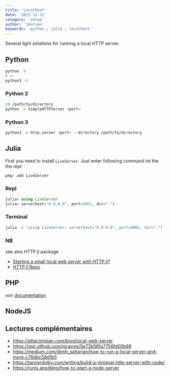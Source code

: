 ```yaml
---
title: 'Localhost'
date: '2023-12-31'
category: 'setup'
author: 'jmorvan'
keywords: 'python ; julia ; localhost'
---
```


Several light solutions for running a local HTTP server.

## Python 
```bash
python -V
# or
python3 -V
```

### Python 2
```bash
cd /path/to/directory
python -m SimpleHTTPServer <port>
```

### Python 3
```bash
python3 -m http.server <port> --directory /path/to/directory
```

## Julia
First you need to install `LiveServer`. Just enter following command int the the repl:
```julia
pkg> add LiveServer
```

### Repl
```julia
julia> using LiveServer
julia> serve(host="0.0.0.0", port=8001, dir=".")
```

### Terminal
```bash
julia -e 'using LiveServer; serve(host="0.0.0.0", port=8001, dir=".")'
```
### NB
see also HTTP.jl package 
- [Starting a small local web server with HTTP.jl?](https://discourse.julialang.org/t/starting-a-small-local-web-server-with-http-jl/11668)
- [HTTP.jl Repo](https://github.com/JuliaWeb/HTTP.jl)

## PHP
voir [documentation](https://www.php.net/manual/en/features.commandline.webserver.php)

## NodeJS

## Lectures complémentaires
- https://attacomsian.com/blog/local-web-server
- https://gist.github.com/jgravois/5e73b56fa7756fd00b89
- https://medium.com/@mh_sattarian/how-to-run-a-local-server-and-more-c76dbc58d1b5
- https://tannerdolby.com/writing/build-a-minimal-http-server-with-node/
- https://runjs.app/blog/how-to-start-a-node-server
